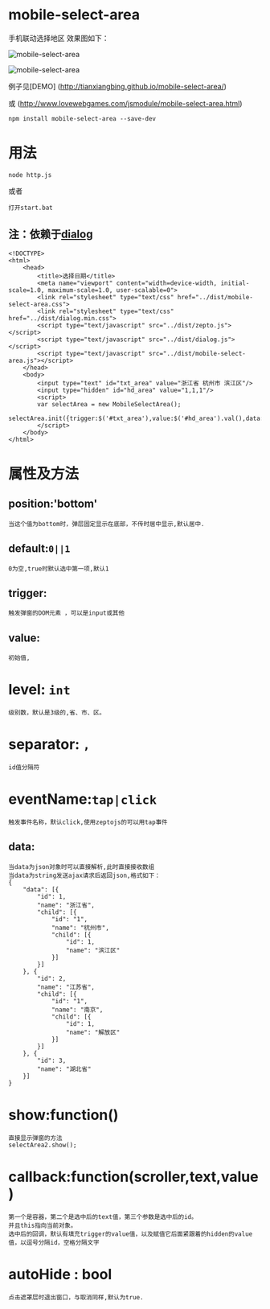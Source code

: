 ﻿# mobile-select-area
手机联动选择地区
效果图如下：

![mobile-select-area](http://tianxiangbing.github.io/mobile-select-area//mobile-select-area.jpg)

![mobile-select-area](http://tianxiangbing.github.io/mobile-select-area//mobile-select-area2.jpg)

例子见[DEMO]
(http://tianxiangbing.github.io/mobile-select-area/)  

或
(http://www.lovewebgames.com/jsmodule/mobile-select-area.html)  

	npm install mobile-select-area --save-dev

# 用法
	node http.js

或者

	打开start.bat

## 注：依赖于[dialog](https://github.com/tianxiangbing/dialog)

	<!DOCTYPE>
	<html>
		<head>
			<title>选择日期</title>
			<meta name="viewport" content="width=device-width, initial-scale=1.0, maximum-scale=1.0, user-scalable=0">
			<link rel="stylesheet" type="text/css" href="../dist/mobile-select-area.css">
			<link rel="stylesheet" type="text/css" href="../dist/dialog.min.css">
			<script type="text/javascript" src="../dist/zepto.js"></script>
			<script type="text/javascript" src="../dist/dialog.js"></script>
			<script type="text/javascript" src="../dist/mobile-select-area.js"></script>
		</head>
		<body>
			<input type="text" id="txt_area" value="浙江省 杭州市 滨江区"/>
			<input type="hidden" id="hd_area" value="1,1,1"/>
			<script>
			var selectArea = new MobileSelectArea();
			selectArea.init({trigger:$('#txt_area'),value:$('#hd_area').val(),data:'data.json'});
			</script>
		</body>
	</html>
# 属性及方法
## position:'bottom'

	当这个值为bottom时，弹层固定显示在底部，不传时居中显示,默认居中.
## default:`0||1`

	0为空,true时默认选中第一项,默认1
## trigger:

	触发弹窗的DOM元素 ，可以是input或其他
## value:

	初始值,
# level: `int`

	级别数，默认是3级的,省、市、区。
# separator: `,`

	id值分隔符
# eventName:`tap|click`

	触发事件名称，默认click,使用zeptojs的可以用tap事件
## data:

	当data为json对象时可以直接解析,此时直接接收数组
	当data为string发送ajax请求后返回json,格式如下：
	{
		"data": [{
			"id": 1,
			"name": "浙江省",
			"child": [{
				"id": "1",
				"name": "杭州市",
				"child": [{
					"id": 1,
					"name": "滨江区"
				}]
			}]
		}, {
			"id": 2,
			"name": "江苏省",
			"child": [{
				"id": "1",
				"name": "南京",
				"child": [{
					"id": 1,
					"name": "解放区"
				}]
			}]
		}, {
			"id": 3,
			"name": "湖北省"
		}]
	}
# show:function()

	直接显示弹窗的方法
	selectArea2.show();
# callback:function(scroller,text,value)

	第一个是容器，第二个是选中后的text值，第三个参数是选中后的id。
	并且this指向当前对象。
	选中后的回调，默认有填充trigger的value值，以及赋值它后面紧跟着的hidden的value值，以逗号分隔id，空格分隔文字

# autoHide : bool
	点击遮罩层时退出窗口，与取消同样,默认为true.